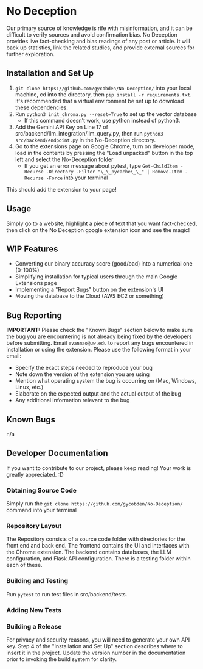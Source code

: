 # No Deception
Our primary source of knowledge is rife with misinformation, and it can be difficult to verify sources and avoid confirmation bias. No Deception provides live fact-checking and bias readings of any post or article. It will back up statistics, link the related studies, and provide external sources for further exploration.

## Installation and Set Up
1) ```git clone https://github.com/gycobden/No-Deception/``` into your local machine, cd into the directory, then ```pip install -r requirements.txt```. It's recommended that a virtual environment be set up to download these dependencies.
2) Run ```python3 init_chroma.py --reset=True``` to set up the vector database
   - If this command doesn't work, use python instead of python3.
4) Add the Gemini API Key on Line 17 of src/backend/llm_integration/llm_query.py, then run ```python3 src/backend/endpoint.py``` in the No-Deception directory.
5) Go to the extensions page on Google Chrome, turn on developer mode, load in the contents by pressing the "Load unpacked" button in the top left and select the No-Deception folder
   - If you get an error message about pytest, type ```Get-ChildItem -Recurse -Directory -Filter "\_\_pycache\_\_" | Remove-Item -Recurse -Force``` into your terminal

This should add the extension to your page! 

## Usage
Simply go to a website, highlight a piece of text that you want fact-checked, then click on the No Deception google extension icon and see the magic!

## WIP Features
- Converting our binary accuracy score (good/bad) into a numerical one (0-100%)
- Simplifying installation for typical users through the main Google Extensions page
- Implementing a "Report Bugs" button on the extension's UI
- Moving the database to the Cloud (AWS EC2 or something)

## Bug Reporting
**IMPORTANT:** Please check the "Known Bugs" section below to make sure the bug you are encountering is not already being fixed by the developers before submitting.
Email ```evanmao@uw.edu``` to report any bugs encountered in installation or using the extension. Please use the following format in your email:
- Specify the exact steps needed to reproduce your bug
- Note down the version of the extension you are using
- Mention what operating system the bug is occurring on (Mac, Windows, Linux, etc.)
- Elaborate on the expected output and the actual output of the bug
- Any additional information relevant to the bug

## Known Bugs
n/a

## Developer Documentation
If you want to contribute to our project, please keep reading! Your work is greatly appreciated. :D

### Obtaining Source Code
Simply run the ```git clone https://github.com/gycobden/No-Deception/``` command into your terminal

### Repository Layout
The Repository consists of a source code folder with directories for the front end and back end. The frontend contains the UI and interfaces with the Chrome extension. The backend contains databases, the LLM configuration, and Flask API configuration. There is a testing folder within each of these.

### Building and Testing
Run ```pytest``` to run test files in src/backend/tests.

### Adding New Tests

### Building a Release
For privacy and security reasons, you will need to generate your own API key. Step 4 of the "Installation and Set Up" section describes where to insert it in the project.
Update the version number in the documentation prior to invoking the build system for clarity.
